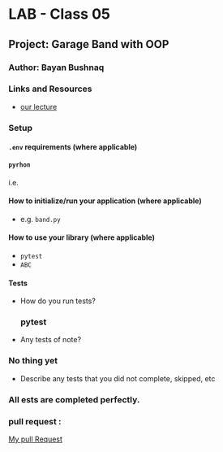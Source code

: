 # LAB - Class 05

## Project: Garage Band with OOP

### Author: Bayan Bushnaq

### Links and Resources

- [our lecture](https://alqudscollege-my.sharepoint.com/personal/advtech_ltuc_com/_layouts/15/onedrive.aspx?ga=1&id=%2Fpersonal%2Fadvtech%5Fltuc%5Fcom%2FDocuments%2FAcademia%2FCourses%2FCode%20Fellows%20Courses%2FRecorded%20Lectures%2F401%2FPython%2Famman%2Dpython%2D401d10%2Fclass%2D05)


### Setup

#### `.env` requirements (where applicable)
#### `pyrhon` 

i.e.



#### How to initialize/run your application (where applicable)

- e.g. `band.py`

#### How to use your library (where applicable)
- `pytest`
- `ABC`


#### Tests

- How do you run tests?
  ### pytest
- Any tests of note?
### No thing yet
- Describe any tests that you did not complete, skipped, etc
### All ests are completed perfectly.

### pull request :
[My pull Request](https://github.com/BayanBushnaq/pythonic-garage-band/pull/1/)

